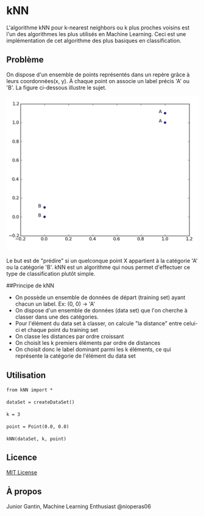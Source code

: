 # kNN

L'algorithme kNN pour k-nearest neighbors ou k plus proches voisins est l'un des algorithmes les plus utilisés en Machine Learning.
Ceci est une implémentation de cet algorithme des plus basiques en classification.

## Problème
On dispose d'un ensemble de points représentés dans un repère grâce à leurs coordonnées(x, y). À chaque point on associe un label précis 'A' ou 'B'.
La figure ci-dessous illustre le sujet.

![alt tag](kNN_example.png)

Le but est de "prédire" si un quelconque point X appartient à la catégorie 'A' ou la catégorie 'B'. kNN est un algorithme qui nous 
permet d'effectuer ce type de classification plutôt simple.

##Principe de kNN

* On possède un ensemble de données de départ (training set) ayant chacun un label. Ex: (0, 0) -> 'A'
* On dispose d'un ensemble de données (data set) que l'on cherche à classer dans une des catégories.
* Pour l'élément du data set à classer, on calcule "la distance" entre celui-ci et chaque point du training set
* On classe les distances par ordre croissant
* On choisit les k premiers éléments par ordre de distances
* On choisit donc le label dominant parmi les k éléments, ce qui représente la catégorie de l'élément du data set




## Utilisation

```
from kNN import *

dataSet = createDataSet()

k = 3

point = Point(0.0, 0.0)

kNN(dataSet, k, point)

```


## Licence
[MIT License](https://opensource.org/licenses/MIT)

## À propos
Junior Gantin, Machine Learning Enthusiast
@nioperas06
